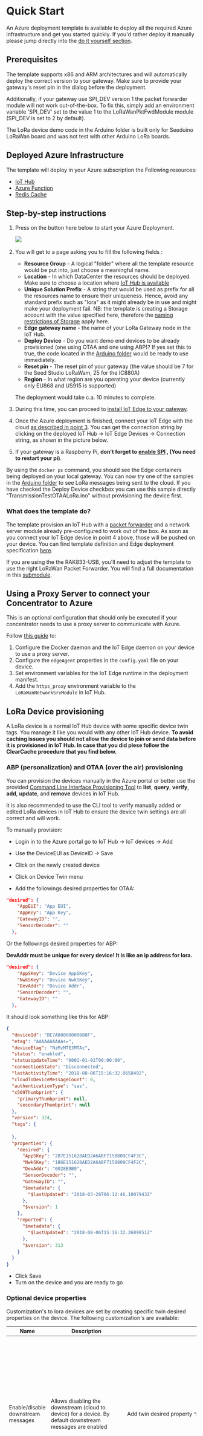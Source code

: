 # Quick Start

An Azure deployment template is available to deploy all the required Azure infrastructure and get you started quickly.
If you'd rather deploy it manually please jump directly into the [do it yourself section](devguide.md).

## Prerequisites

The template supports x86 and ARM architectures and will automatically deploy the correct version to your gateway. Make sure to provide your gateway's reset pin in the dialog before the deployment.

Additionally, if your gateway use SPI_DEV version 1 the packet forwarder module will not work out-of-the-box. To fix this, simply add an environment variable 'SPI_DEV' set to the value 1 to the LoRaWanPktFwdModule module (SPI_DEV is set to 2 by default).

The LoRa device demo code in the Arduino folder is built only for Seeduino LoRaWan board and was not test with other Arduino LoRa boards.

## Deployed Azure Infrastructure

The template will deploy in your Azure subscription the Following resources:

- [IoT Hub](https://azure.microsoft.com/en-us/services/iot-hub/)
- [Azure Function](https://azure.microsoft.com/en-us/services/functions/)
- [Redis Cache](https://azure.microsoft.com/en-us/services/cache/)

## Step-by-step instructions

1. Press on the button here below to start your Azure Deployment.
    <!-- markdownlint-disable MD033 -->
    <a href="https://portal.azure.com/#create/Microsoft.Template/uri/https%3A%2F%2Fraw.githubusercontent.com%2FAzure%2Fiotedge-lorawan-starterkit%2Fmaster%2FTemplate%2Fazuredeploy.json" target="_blank">
        <img src="http://azuredeploy.net/deploybutton.png"/>
    </a>
    <!-- markdownlint-enable MD033 -->

2. You will get to a page asking you to fill the following fields :

    - **Resource Group** - A logical "folder" where all the template resource would be put into, just choose a meaningful name.
    - **Location** - In which DataCenter the resources should be deployed. Make sure to choose a location where [IoT Hub is available](https://azure.microsoft.com/en-us/global-infrastructure/services/?products=iot-hub&regions=all)
    - **Unique Solution Prefix** - A string that would be used as prefix for all the resources name to ensure their uniqueness. Hence, avoid any standard prefix such as "lora" as it might already be in use and might make your deployment fail. NB: the template is creating a Storage account with the value specified here, therefore the [naming restrictions of Storage](https://docs.microsoft.com/en-us/azure/azure-resource-manager/management/resource-name-rules#microsoftstorage) apply here.
    - **Edge gateway name** - the name of your LoRa Gateway node in the IoT Hub.
    - **Deploy Device** - Do you want demo end devices to be already provisioned (one using OTAA and one using ABP)? If yes set this to true, the code located in the [Arduino folder](/Arduino) would be ready to use immediately.
    - **Reset pin** - The reset pin of your gateway (the value should be 7 for the Seed Studio LoRaWam, 25 for the IC880A)
    - **Region** - In what region are you operating your device (currently only EU868 and US915 is supported)

    The deployment would take c.a. 10 minutes to complete.

3. During this time, you can proceed to [install IoT Edge to your gateway](https://docs.microsoft.com/en-us/azure/iot-edge/how-to-install-iot-edge-linux-arm).

4. Once the Azure deployment is finished, connect your IoT Edge with the cloud [as described in point 3](https://docs.microsoft.com/en-us/azure/iot-edge/how-to-install-iot-edge-linux-arm#configure-the-azure-iot-edge-security-daemon). You can get the connection string by clicking on the deployed IoT Hub -> IoT Edge Devices -> Connection string, as shown in the picture below.

5. If your gateway is a Raspberry Pi, **don't forget to [enable SPI](https://www.makeuseof.com/tag/enable-spi-i2c-raspberry-pi/) , (You need to restart your pi)**.

By using the `docker ps` command, you should see the Edge containers being deployed on your local gateway. You can now try one of the samples in the [Arduino folder](/Arduino) to see LoRa messages being sent to the cloud. If you have checked the Deploy Device checkbox you can use this sample directly "TransmissionTestOTAALoRa.ino" without provisioning the device first.

### What does the template do?

The template provision an IoT Hub with a [packet forwarder](https://github.com/Lora-net/packet_forwarder) and a network server module already pre-configured to work out of the box. As soon as you connect your IoT Edge device in point 4 above, those will be pushed on your device. You can find template definition and Edge deployment specification [here](/Template).

If you are using the the RAK833-USB, you'll need to adjust the template to use the right LoRaWan Packet Forwarder. You will find a full documentation in this [submodule](/Docs/LoRaWanPktFwdRAK833USB).

## Using a Proxy Server to connect your Concentrator to Azure

This is an optional configuration that should only be executed if your concentrator needs to use a proxy server to communicate with Azure.

Follow [this guide](devguide.md#use-a-proxy-server-to-connect-your-concentrator-to-azure) to:

1. Configure the Docker daemon and the IoT Edge daemon on your device to use a proxy server.
2. Configure the `edgeAgent` properties in the `config.yaml` file on your device.
3. Set environment variables for the IoT Edge runtime in the deployment manifest.
4. Add the `https_proxy` environment variable to the `LoRaWanNetworkSrvModule` in IoT Hub.

## LoRa Device provisioning

A LoRa device is a normal IoT Hub device with some specific device twin tags. You manage it like you would with any other IoT Hub device.
**To avoid caching issues you should not allow the device to join or send data before it is provisioned in IoT Hub. In case that you did plese follow the ClearCache procedure that you find below.**

### ABP (personalization) and OTAA (over the air) provisioning

You can  provision the devices manually in the Azure portal or better use the provided [Command Line Interface Provisioning Tool](../Tools/Cli-LoRa-Device-Provisioning) to **list**, **query**, **verify**, **add**, **update**, and **remove**  devices in IoT Hub.

It is also recommended to use the CLI tool to verify manually added or edited LoRa devices in IoT Hub to ensure the device twin settings are all correct and will work.

To manually provision:

- Login in to the Azure portal go to IoT Hub -> IoT devices -> Add
- Use the DeviceEUI as DeviceID -> Save
- Click on the newly created device
- Click on Device Twin menu

- Add the followings desired properties for OTAA:

```json
"desired": {
    "AppEUI": "App EUI",
    "AppKey": "App Key",
    "GatewayID": "",
    "SensorDecoder": ""
  },
```

Or the followings desired properties for ABP:

**DevAddr must be unique for every device! It is like an ip address for lora.**

```json
"desired": {
    "AppSKey": "Device AppSKey",
    "NwkSKey": "Device NwkSKey",
    "DevAddr": "Device Addr",
    "SensorDecoder": "",
    "GatewayID": ""
  },
```

It should look something like this for ABP:

```json
{
  "deviceId": "BE7A00000000888F",
  "etag": "AAAAAAAAAAs=",
  "deviceEtag": "NzMzMTE3MTAz",
  "status": "enabled",
  "statusUpdateTime": "0001-01-01T00:00:00",
  "connectionState": "Disconnected",
  "lastActivityTime": "2018-08-06T15:16:32.0658492",
  "cloudToDeviceMessageCount": 0,
  "authenticationType": "sas",
  "x509Thumbprint": {
    "primaryThumbprint": null,
    "secondaryThumbprint": null
  },
  "version": 324,
  "tags": {
  
  },
  "properties": {
    "desired": {
      "AppSKey": "2B7E151628AED2A6ABF7158809CF4F3C",
      "NwkSKey": "1B6E151628AED2A6ABF7158809CF4F2C",
      "DevAddr": "0028B9B9",
      "SensorDecoder": "",
      "GatewayID": "",
      "$metadata": {
        "$lastUpdated": "2018-03-28T06:12:46.1007943Z"
      },
      "$version": 1
    },
    "reported": {
      "$metadata": {
        "$lastUpdated": "2018-08-06T15:16:32.2689851Z"
      },
      "$version": 313
    }
  }
}
```

- Click Save
- Turn on the device and you are ready to go

### Optional device properties

Customization's to lora devices are set by creating specific twin desired properties on the device. The following customization's are available:

|Name|Description|Configuration|When to use|
|-|-|-|-|
|Enable/disable downstream messages|Allows disabling the downstream (cloud to device) for a device. By default downstream messages are enabled| Add twin desired property `"Downlink": false` to disable downstream messages. The absence of the twin property or setting value to `true` will enable downlink messages.|Disabling downlink on devices decreases message processing latency, since the network server will not look for cloud to device messages when an uplink is received. Only disable it in devices that are not expecting messages from cloud. Acknowledgement of confirmed upstream are sent to devices even when downlink is set to false|
|Preferred receive window|Allows setting the device preferred receive window (RX1 or RX2). The default preferred receive window is 1| Add twin desired property `"PreferredWindow": 2` sets RX2 as preferred window. The absence of the twin property or setting the value to `1` will set RX1 as preferred window.|Using the second receive window increases the chances that the end application can process the upstream message and send a cloud to device message to the lora device without requiring and additional upstream message. Basically completing the round trip in less than 2 seconds.|
|Message Deduplication|Allows controlling the handling of duplicate messages received by multiple gateways.The default is None.| Add twin desired property `"Deduplication": "Drop"` to instruct dropping duplicate messages on the gateway, set it to `"Mark"` if you want to mark messages to the IotHub with `"dupmsg": true` in case the message was already processed. Example payload: Device: [47AAC86800430028], Data:[{"time":null,"tmms":0,"tmst":3201165987,"freq":868.3,"chan":1,"rfch":1,"stat":1,"modu":"LORA","datr":"SF7BW125","codr":"4/5","rssi":-61,"lsnr":8.2,"size":14,"data":{"value":1},"port":10,"fcnt":2,"rawdata":"QImRWQIAAgAK8I3rbqc=","eui":"47AAC86800430028","gatewayid":"simulatorpaschule1","edgets":1550501633879,`"dupmsg": true`}]|Deduplication on the gateway allows you to control how you want to handle duplicate messages in a multi gateway environment without having to add additional logic on the receiving or processing end. |
| RX1 Datarate Offset | Allows setting an offset between received Datarate and retransmit datarate as specified in the LoRa Specifiations. Valid for OTAA devices. If an invalid value is provided the network server will use default value 0. | Add twin desired property `"RX1DROffset": #` where # is a valid specification number to create an offset of # between received Datarate and Transmit Datarate. Please find the full table in the LoRa Specification example: upstream DR2, with a RX1DROffset of 1 will result in a transmission on DR1 | Setting an offset between receive and transmit could help deal with very saturated network. Warning, this is an advanced option, please only use if you are aware of your network specification.|
| RX2 Datarate | Allows setting a custom Datarate for second receive windows. Valid for OTAA devices. If an invalid value is provided the network server will use default value 0 (DR0). | Add twin desired property `"RX2DataRate": #` where # is a valid specification number to set the RX2 DR to DR#. Example: if a value of 2 is provided, second receive windows will use DR2 instead of the default DR0. | Setting a custom RX2 Datarate could help your RX2 devices to benefit of higher datarate. Warning, this is an advanced topic, changing it to higher datarate could be very dangerous and result in RX2 becoming unusable if the devices are not within reach of the specified datarate. Usage of this feature is especially not recommanded if ADR is enabled.
| RX Delay | Allows setting a custom wait time between receiving and transmission as specified in the specification. | Add twin desired property `"RXDelay": #` where # is a valid specification number to set the RxDelay to wait for # seconds. Note that values 0 and 1 are default. Example: if a value of 2 is provided, The RX1 transmit windows will open 2 second after receiving the message. RX2 windows will always stay 1 second after RX1 | Setting a custom RXDelay could be usefull in case of long processing time, this could give more time to the server/device to compute their answers and lower the risk of missing the transmission windows.  The defaults should work in most production scenarios, we recommend to use the default unless you have an explicit need for a longer delay|
|Disable ABP relax mode|Allows to disable the relax mode when using ABP. By default relaxed mode is enabled | Add twin desired property `"ABPRelaxMode": false` will disable relaxed mode.|Disable the relaxed mode to minimize reply attack possiblitites. Allowing relaxed mode, allows a device to reset framecounters on the server by specifying 0/1. **Important**: in production deployments, we recommend turning relaxed mode off|
|Specify frame counter up start value|Allows to explicitly specify a frame counter up start value. If the device joins, this value will be used to validate the first frame and initialize the server state for the device.| Add twin desired property `"FCntUpStart": 10` will set the frame counter up to 10.|If you disable ABP relax mode (see ABPRelaxMode) you usually want to set this value. In general, if your device starts with anything but 0 or 1, you specify the value here. If your device has relaxed mode disabled or uses 32 bit counters and got out of sync, this is a way to re-synchronize the counter between the server and the device. see 32bit counter support and reset counter|
|Specify frame counter down start value|Allows to explicitly specify a frame counter down start value.| Add twin desired property `"FCntDownStart": 10` will set the frame counter up to 10.|If your device expects a frame counter down other than 1 in the first message, use this to configure the value|
|32bit counter support|Allow the usage of 32bit counters on your device.| Add twin desired property `"Supports32BitFCnt": true` will enable 32bit support for your device.|Your device will keep a 32bit counter but only sends the lower 16bit over the wire. The server will infere the upper 16bit by looking at the traffic. The additional 2 bytes increase security and minimize the reply atack surface|
|Reset counter|Allows to reset the frame counters to the FCntUpStart/FCntDownStart values respectively.| Add twin desired property `"FCntResetCounter": 1` will use the values specified in `"FCntUpStart"` and `"FCntDownStart"` to set the framecounters to the desired values. The `"FCntResetCounter"` in the desired properties has to be higher than the value in the reported properties for this to take effect. If there is no value in the reporte properties yet, it will be applied and the reported properties get updated, as soon as the counters got updated.|If your device got out of sync (missed frames larger than the specified MAX_FCNT_GAP in the specification (16384 as of this writing)), you can re-synchronize the counters using this reset mechanism.|
|Device Connection Timeout|Allows defining a sliding expiration to the connection between the leaf device and IoT/Edge Hub. The default is none, which causes the connection to not be dropped|Add twin desired property `"KeepAliveTimeout": 60` to add a 60 seconds sliding expiration. The minimum value is 60 seconds. |Enabling device connection timeout allows a large device deployment to have a better usage of gateway resources by limiting open connections. We don't recommend enabling connection timeout in devices that send confirmed messages and/or expected cloud to device messages, as the reconnection time might prevent the network server from responding in time.|

**Important**: changes made to twin desired properties in devices that are already connected will only take effect once the network server is restarted or [cache is cleared](#cache-clearing).

### Device Reported Properties

This section provide a brief description of the device reported properties you can see appear on your device.

|Name|Description|Used By|
|-|-|-|
|DataRate|The Device Current Datarate|This value will be only reported if you are using Adaptive Data Rate||
|TxPower|The Device Current Transmit Power|This value will be only reported if you are using Adaptive Data Rate||
|NbRep|The Device Current repetition when transmitting. E.g. if set to two, the device will transmit twice his upstream messages|This value will be only reported if you are using Adaptive Data Rate||
|RX2DataRate|The Device Current Rx2Datarate|This value will be only reported if you set a Custom property as specified in the previous section. The two values might differ as a device value is currently updated only as part of the join process.||
|RX1DROffset|The Device Current RX1DROffset|This value will be only reported if you set a Custom property as specified in the previous section. The two values might differ as a device value is currently updated only as part of the join process.||
|RXDelay|The Device Current RXDelay|This value will be only reported if you set a Custom property as specified in the previous section. The two values might differ as a device value is currently updated only as part of the join process.||

### Decoders

The SensorDecoder tag is used to define which method will be used to decode the LoRa payload. If you leave it out or empty it will send the raw decrypted payload in the data field of the json message as **Base64 encoded** value to IoT Hub.

If you want to decode it on the Edge you have the following two options:

1. Specify a method that implements the right logic in the `LoraDecoders` class in the `LoraDecoders.cs` file of the `LoRaWan.NetworkServer`.

2. Adapt the [DecoderSample](./Samples/DecoderSample) which allows you to create and run your own LoRa message decoder in an independent container running on your LoRa gateway without having to edit the main LoRa Engine. [This description](./Samples/DecoderSample#azure-iot-edge-lorawan-starter-kit) shows you how to get started.

In both cases, we have already provided a simple decoder called `"DecoderValueSensor"` that takes the whole payload as a single numeric value and constructs the following json output as a response (The example of an Arduino sending a sensor value as string (i.e. "23.5") is available in the [Arduino folder](./Arduino)):

```json
{
  .....
    "data": {"value": 23.5}
  .....
}
```

If you want the raw decrypted payload to be sent to IoT Hub as **Hex encoded** value in the data field of the json message, you can set the decoder to `"DecoderHexSensor"`. The byte array {1, 2, 4, 8, 255} for example will be converted to "01020408FF" by this built-in decoder.

```json
{
  .....
    "data": {"value": "01020408FF"}
  .....
}
```

To add the sample `"DecoderValueSensor"` or `"DecoderHexSensor`" to the sample LoRa device configured above, change it's desired properties in IoT Hub as follows for option 1:

```json
"desired": {
    "AppEUI": "App EUI",
    "AppKey": "App Key",
    "GatewayID": "",
    "SensorDecoder": "DecoderValueSensor"
  },
```

or as follows for option 2:

```json
"desired": {
    "AppEUI": "App EUI",
    "AppKey": "App Key",
    "GatewayID": "",
    "SensorDecoder": "http://your_container_name/api/DecoderValueSensor"
  },
```

The `"DecoderValueSensor"` and `"DecoderHexSensor"` decoders are not a best practice but it makes it easier to experiment sending sensor readings to IoT Hub without having to change any code.

if the SensorDecoder tag has a "http" in it's string value, it will forward the decoding call to an external decoder, as described in option 2 above, using standard Http. The call expects a return value with the same format as the json here above or an error string.

### Cache Clearing

Due to the gateway caching the device information (tags) for 1 day, if the device tries to connect before you have provisioned it, it will not be able to connect because it will be considered a device for another LoRa network.
To clear the cache and allow the device to connect follow these steps:

- IoT Hub -> IoT Edge -> click on the device ID of your gateway
- Click on LoRaWanNetworkSrvModule
- Click Direct Method
- Type "ClearCache" on Method Name
- Click Invoke Method

Alternatively you can restart the Gateway or the LoRaWanNetworkSrvModule container.

## Monitoring and Logging

There is a logging mechanism that outputs valuable information to the console of the docker container and can optionally forward these messages to IoT Hub.

You can control logging with the following environment variables in the **LoRaWanNetworkSrvModule** IoT Edge module:

| Variable  | Value                | Explanation                                                                              |
|-----------|----------------------|------------------------------------------------------------------------------------------|
| LOG_LEVEL | "1" or "Debug"       | Everything is logged, including the up- and downstream messages to the packet forwarder. |
|           | "2" or "Information" | Errors and information are logged.                                                       |
|           | "3" or "Error"       | Only errors are logged. (default if omitted)                                             |

For production environments, the **LOG_LEVEL** should be set to **Error**.

Setting **LOG_LEVEL** to **Debug** causes a lot of messages to be generated. Make sure to set **LOG_TO_HUB** to **false** in this case.

| Variable   | Value | Explanation                                          |
|------------|-------|------------------------------------------------------|
| LOG_TO_HUB | true  | Log info are sent from the module to IoT Hub.        |
|            | false | Log info is not sent to IoT Hub (default if omitted) |

You can use VSCode or [Azure IoT CLI extension](https://github.com/azure/azure-iot-cli-extension) to monitor the log messages directly in IoT Hub if **LOG_TO_HUB** is set to **true**.

Log in to the gateway and use `sudo docker logs LoRaWanNetworkSrvModule -f` to follow the logs if you are not logging to IoT Hub.

| Variable       | Value | Explanation                             |
|----------------|-------|-----------------------------------------|
| LOG_TO_CONSOLE | true  | Log to docker logs (default if omitted) |
|                | false | Does not log to docker logs             |

## Local Processing and Routing

By default the network server does not use the local edge queue (edgeHub), sending directly messages to IoT Hub. If you need to do local processing, please set the following setting to true on the `LoRaWanNetworkSrvModule`.

| Variable       | Value | Explanation                                                   |
|----------------|-------|---------------------------------------------------------------|
| ENABLE_GATEWAY | true  | Messages go to edgeHub and then to IoT Hub                    |
|                | false | Messages go directly to IoT Hub, skipping local edgeHub Queue |

## Customize the solution & Deep dive

Have a look at the [LoRaEngine folder](/LoRaEngine) for more in details explanation.

## Cloud to device message

Sending cloud to device messages in the solution uses the following JSON format to describe the downstream:

```json
{
  "devEUI": "string",
  "fport": integer,
  "confirmed": boolean,
  "payload": "string",
  "rawPayload": "string",
  "macCommands":[
    { "cid": "string" }
  ]
}
```

### Fields

|Field|Type|Description|Required|
|-|-|-|-|
|devEUI|String|Device EUI|Only when sending messages to class C devices
|fport|Integer|Payload fport, must be between 1 and 223 if you are sending data. 0 if it is Mac command|Yes
|confirmed|Boolean|Indicates if an ack is required from the LoRa device. By default `false`|No
|payload|String|Payload as text|Either `payload` or `rawPayload` must be provided|
|rawPayload|String|Payload as byte encoded in base64 format|Either `payload` or `rawPayload` must be provided|
|Mac command cid|String|Mac command identifier. The mac command `DevStatusCmd` is implemented, allowing you to request a device its status|

### Sending messages using the Azure Function

Sending messages to class A devices is a simple task, since those devices will send an upstream link giving the network server the chance of looking in [Azure IoT Hub cloud to device message queue](https://docs.microsoft.com/en-us/azure/iot-hub/iot-hub-devguide-messages-c2d) for pending downlink messages. Class C devices are complexer because they, for the most part, are only listening for messages. Using the cloud to message queue would not be very effective as it would require the network server to keep a client connection that would rarely be used, wasting resources. In this solution sending messages to class C devices is available through a direct method in the network server. However, in a multiple gateway scenario there is still the need to resolve the closest gateway before calling the relevant network server.

The companion Azure Function deployed with the solution has a HTTP based endpoint to send messages to LoRa devices. It takes away the complexity of figuring out the device type and closest gateway.

The function endpoint looks like `https://YOUR-FUNCTION-NAME.azurewebsites.net/api/cloudtodevicemessage/{devEUI}?code=YOUR-FUNCTION-APP-CODE`

To send a message to a device send a POST request including the content as the body:

```bash
curl -d '{"rawPayload": "AAA=","fport": 1}' -H "Content-Type: application/json" https://YOUR-FUNCTION-NAME.azurewebsites.net/api/cloudtodevicemessage/YOUR-DEVEUI?code=YOUR-FUNCTION-APP-CODE
```

Should return

```json
{"devEUI":"47AAC86800430028","messageID":"10c3e09f-0e58-4d28-8da1-37bb3fcf9435","deviceClassType":"A"}
```

### Class A devices

The solution support sending Cloud to device (C2D) messages to LoRa class A devices using [standard IoT Hub SDKs](https://docs.microsoft.com/en-us/azure/iot-hub/iot-hub-devguide-messages-c2d). The message body should follow the following contract:

![C2D portal](/Docs/Pictures/cloudtodevice.png)

The following tools can be used to send cloud to devices messages from Azure :

- [Azure Portal](http://portal.azure.com) &rarr; IoT Hub &rarr; Devices &rarr; message to device
- [Azure IoT CLI Extension](https://github.com/azure/azure-iot-cli-extension)
- [Visual Studio Code IoT Hub Extension](https://marketplace.visualstudio.com/items?itemName=vsciot-vscode.azure-iot-toolkit)

In confirmed messages a ConfirmedDataDown message will be send to the LoRa device (as in picture above and below). You can enable additional message tracking options by setting the C2D message id to a value (C2D message ID is automatically populated with the Device Explorer tool used in the image below).

![C2D portal](/Docs/Pictures/sendC2DConfirmed.png)

As soon as the device acknowledges the message, it will report it in the logs and as a message property named 'C2DMsgConfirmed' on a message upstream (or generate an empty message in case of an empty ack message). The value of the message property will be set to the C2D message id that triggered the response if not null, otherwise to 'C2D Msg Confirmation'. You can find here below a set of picture illustrating the response when the C2D message id was sent to the value '4d3d0cd3-603a-4e00-a441-74aa55f53401'.

![C2D portal](/Docs/Pictures/receiveC2DConfirmation.png)

### Class C devices

To send downstream messages to class C devices the following is required:

- The device twin desired property `"ClassType": "C"` must be set.
- The device must send at least one message upstream.

Once the requirements are met, sending downstream messages is achieved by calling the direct method `CloudToDeviceMessage` in the module client. In Azure Portal:

- [Azure Portal](http://portal.azure.com) &rarr; IoT Hub &rarr; IoT Edge &rarr; LoRaWanNetworkSrvModule (under Modules) &rarr; Direct Method
- [Visual Studio Code IoT Hub Extension](https://marketplace.visualstudio.com/items?itemName=vsciot-vscode.azure-iot-toolkit)

The method name is `CloudToDeviceMessage` and the payload is the JSON following the structure previously described. Don't forget to set a value to the `devEUI` property.

![C2D Class C portal](/Docs/Pictures/cloudtodevice-classc.png)

## MAC Commands

The Solution has an initial support for MAC Commands. Currently only the command Device Status is available. The command will return the device status (battery and communication margin). To try it, send a Cloud to Device message with the following format:

```json
{
  "fport": 0,
  "macCommands": [
    { "cid": "DevStatusCmd" }
  ]
}
```
